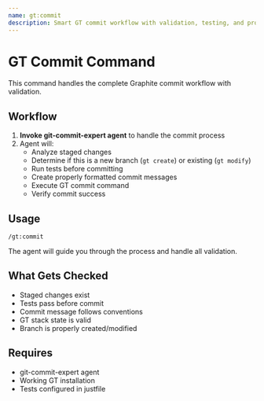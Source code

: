 ```yaml
---
name: gt:commit
description: Smart GT commit workflow with validation, testing, and proper stack management
---
```


# GT Commit Command

This command handles the complete Graphite commit workflow with validation.

## Workflow

1. **Invoke git-commit-expert agent** to handle the commit process
2. Agent will:
   - Analyze staged changes
   - Determine if this is a new branch (`gt create`) or existing (`gt modify`)
   - Run tests before committing
   - Create properly formatted commit messages
   - Execute GT commit command
   - Verify commit success

## Usage

```
/gt:commit
```

The agent will guide you through the process and handle all validation.

## What Gets Checked

- Staged changes exist
- Tests pass before commit
- Commit message follows conventions
- GT stack state is valid
- Branch is properly created/modified

## Requires

- git-commit-expert agent
- Working GT installation
- Tests configured in justfile
